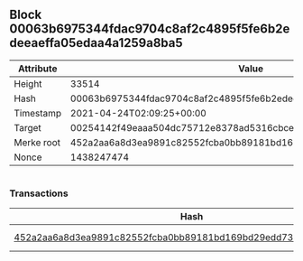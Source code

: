 ## Block 00063b6975344fdac9704c8af2c4895f5fe6b2edeeaeffa05edaa4a1259a8ba5

Attribute | Value
--- | ---
Height | 33514
Hash | 00063b6975344fdac9704c8af2c4895f5fe6b2edeeaeffa05edaa4a1259a8ba5
Timestamp | 2021-04-24T02:09:25+00:00
Target | 00254142f49eaaa504dc75712e8378ad5316cbcead634704b3734b6271167cc4
Merke root | 452a2aa6a8d3ea9891c82552fcba0bb89181bd169bd29edd7382f735abcc0c53
Nonce | 1438247474

```

```

### Transactions

Hash | Amount
--- | ---
[452a2aa6a8d3ea9891c82552fcba0bb89181bd169bd29edd7382f735abcc0c53](452a2aa6a8d3ea9891c82552fcba0bb89181bd169bd29edd7382f735abcc0c53.md) | 10.00000000 SKEPTI 
